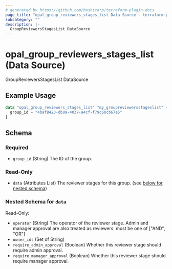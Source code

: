```yaml
---
# generated by https://github.com/hashicorp/terraform-plugin-docs
page_title: "opal_group_reviewers_stages_list Data Source - terraform-provider-opal"
subcategory: ""
description: |-
  GroupReviewersStagesList DataSource
---
```


# opal_group_reviewers_stages_list (Data Source)

GroupReviewersStagesList DataSource

## Example Usage

```terraform
data "opal_group_reviewers_stages_list" "my_groupreviewersstageslist" {
  group_id = "4baf8423-db0a-4037-a4cf-f79c60cb67a5"
}
```

<!-- schema generated by tfplugindocs -->
## Schema

### Required

- `group_id` (String) The ID of the group.

### Read-Only

- `data` (Attributes List) The reviewer stages for this group. (see [below for nested schema](#nestedatt--data))

<a id="nestedatt--data"></a>
### Nested Schema for `data`

Read-Only:

- `operator` (String) The operator of the reviewer stage. Admin and manager approval are also treated as reviewers. must be one of ["AND", "OR"]
- `owner_ids` (Set of String)
- `require_admin_approval` (Boolean) Whether this reviewer stage should require admin approval.
- `require_manager_approval` (Boolean) Whether this reviewer stage should require manager approval.
